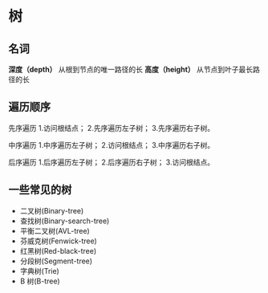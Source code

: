 # 树

## 名词

<!-- **路径（path）** -->

**深度（depth）**
从根到节点的唯一路径的长
**高度（height）**
从节点到叶子最长路径的长

## 遍历顺序

先序遍历 1.访问根结点； 2.先序遍历左子树； 3.先序遍历右子树。

中序遍历 1.中序遍历左子树； 2.访问根结点； 3.中序遍历右子树。

后序遍历 1.后序遍历左子树； 2.后序遍历右子树； 3.访问根结点。

## 一些常见的树

- 二叉树(Binary-tree)
- 查找树(Binary-search-tree)
- 平衡二叉树(AVL-tree)
- 芬威克树(Fenwick-tree)
- 红黑树(Red-black-tree)
- 分段树(Segment-tree)
- 字典树(Trie)
- B 树(B-tree)
